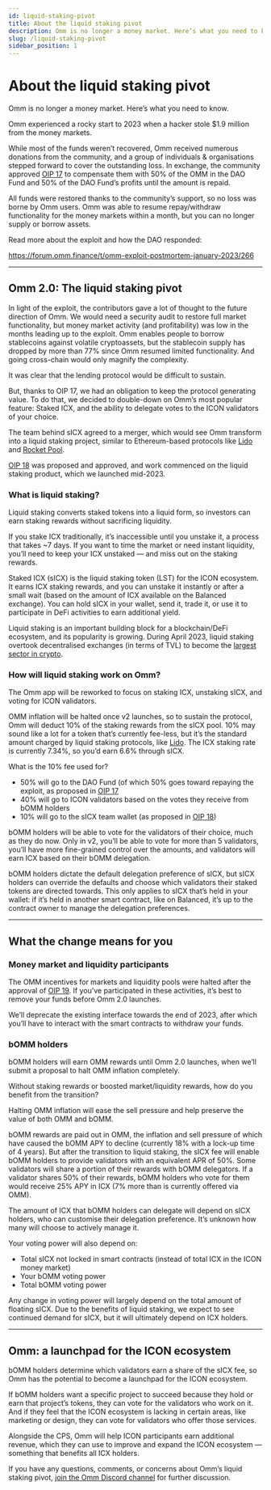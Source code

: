```yaml
---
id: liquid-staking-pivot
title: About the liquid staking pivot
description: Omm is no longer a money market. Here’s what you need to know.
slug: /liquid-staking-pivot
sidebar_position: 1
---
```


# About the liquid staking pivot
Omm is no longer a money market. Here’s what you need to know.

Omm experienced a rocky start to 2023 when a hacker stole $1.9 million from the money markets.

While most of the funds weren’t recovered, Omm received numerous donations from the community, and a group of individuals & organisations stepped forward to cover the outstanding loss. In exchange, the community approved [OIP 17](https://app.omm.finance/#/vote/proposal/17) to compensate them with 50% of the OMM in the DAO Fund and 50% of the DAO Fund’s profits until the amount is repaid.

All funds were restored thanks to the community’s support, so no loss was borne by Omm users. Omm was able to resume repay/withdraw functionality for the money markets within a month, but you can no longer supply or borrow assets.

Read more about the exploit and how the DAO responded:

https://forum.omm.finance/t/omm-exploit-postmortem-january-2023/266

---
## Omm 2.0: The liquid staking pivot

In light of the exploit, the contributors gave a lot of thought to the future direction of Omm. We would need a security audit to restore full market functionality, but money market activity (and profitability) was low in the months leading up to the exploit. Omm enables people to borrow stablecoins against volatile cryptoassets, but the stablecoin supply has dropped by more than 77% since Omm resumed limited functionality. And going cross-chain would only magnify the complexity.

It was clear that the lending protocol would be difficult to sustain.

But, thanks to OIP 17, we had an obligation to keep the protocol generating value. To do that, we decided to double-down on Omm’s most popular feature: Staked ICX, and the ability to delegate votes to the ICON validators of your choice.

The team behind sICX agreed to a merger, which would see Omm transform into a liquid staking project, similar to Ethereum-based protocols like [Lido](https://lido.fi/) and [Rocket Pool](https://rocketpool.net/).

[OIP 18](https://app.omm.finance/#/vote/proposal/18) was proposed and approved, and work commenced on the liquid staking product, which we launched mid-2023.


### What is liquid staking?

Liquid staking converts staked tokens into a liquid form, so investors can earn staking rewards without sacrificing liquidity.

If you stake ICX traditionally, it’s inaccessible until you unstake it, a process that takes ~7 days. If you want to time the market or need instant liquidity, you’ll need to keep your ICX unstaked — and miss out on the staking rewards.

Staked ICX (sICX) is the liquid staking token (LST) for the ICON ecosystem. It earns ICX staking rewards, and you can unstake it instantly or after a small wait (based on the amount of ICX available on the Balanced exchange). You can hold sICX in your wallet, send it, trade it, or use it to participate in DeFi activities to earn additional yield.

Liquid staking is an important building block for a blockchain/DeFi ecosystem, and its popularity is growing. During April 2023, liquid staking overtook decentralised exchanges (in terms of TVL) to become the [largest sector in crypto](https://cointelegraph.com/news/liquid-staking-solutions-now-have-more-tvl-than-dexs-defi-llama).


### How will liquid staking work on Omm?

The Omm app will be reworked to focus on staking ICX, unstaking sICX, and voting for ICON validators.

OMM inflation will be halted once v2 launches, so to sustain the protocol, Omm will deduct 10% of the staking rewards from the sICX pool. 10% may sound like a lot for a token that’s currently fee-less, but it’s the standard amount charged by liquid staking protocols, like [Lido](https://help.lido.fi/en/articles/5230596-what-fee-is-applied-by-lido-what-is-this-used-for). The ICX staking rate is currently 7.34%, so you’d earn 6.6% through sICX.

What is the 10% fee used for?

- 50% will go to the DAO Fund (of which 50% goes toward repaying the exploit, as proposed in [OIP 17](https://app.omm.finance/#/vote/proposal/17)
- 40% will go to ICON validators based on the votes they receive from bOMM holders
- 10% will go to the sICX team wallet (as proposed in [OIP 18](https://app.omm.finance/#/vote/proposal/18))


bOMM holders will be able to vote for the validators of their choice, much as they do now. Only in v2, you’ll be able to vote for more than 5 validators, you’ll have more fine-grained control over the amounts, and validators will earn ICX based on their bOMM delegation.

bOMM holders dictate the default delegation preference of sICX, but sICX holders can override the defaults and choose which validators their staked tokens are directed towards. This only applies to sICX that’s held in your wallet: if it’s held in another smart contract, like on Balanced, it’s up to the contract owner to manage the delegation preferences.

---

## What the change means for you

### Money market and liquidity participants

The OMM incentives for markets and liquidity pools were halted after the approval of [OIP 19](https://app.omm.finance/#/vote/proposal/19). If you’ve participated in these activities, it’s best to remove your funds before Omm 2.0 launches.

We’ll deprecate the existing interface towards the end of 2023, after which you’ll have to interact with the smart contracts to withdraw your funds.

### bOMM holders
bOMM holders will earn OMM rewards until Omm 2.0 launches, when we’ll submit a proposal to halt OMM inflation completely.

Without staking rewards or boosted market/liquidity rewards, how do you benefit from the transition?

Halting OMM inflation will ease the sell pressure and help preserve the value of both OMM and bOMM.

bOMM rewards are paid out in OMM, the inflation and sell pressure of which have caused the bOMM APY to decline (currently 18% with a lock-up time of 4 years). But after the transition to liquid staking, the sICX fee will enable bOMM holders to provide validators with an equivalent APR of 50%. Some validators will share a portion of their rewards with bOMM delegators. If a validator shares 50% of their rewards, bOMM holders who vote for them would receive 25% APY in ICX (7% more than is currently offered via OMM).

The amount of ICX that bOMM holders can delegate will depend on sICX holders, who can customise their delegation preference. It’s unknown how many will choose to actively manage it.

Your voting power will also depend on:

- Total sICX not locked in smart contracts (instead of total ICX in the ICON money market)
- Your bOMM voting power
- Total bOMM voting power

Any change in voting power will largely depend on the total amount of floating sICX. Due to the benefits of liquid staking, we expect to see continued demand for sICX, but it will ultimately depend on ICX holders.

---

## Omm: a launchpad for the ICON ecosystem

bOMM holders determine which validators earn a share of the sICX fee, so Omm has the potential to become a launchpad for the ICON ecosystem.

If bOMM holders want a specific project to succeed because they hold or earn that project’s tokens, they can vote for the validators who work on it. And if they feel that the ICON ecosystem is lacking in certain areas, like marketing or design, they can vote for validators who offer those services.

Alongside the CPS, Omm will help ICON participants earn additional revenue, which they can use to improve and expand the ICON ecosystem — something that benefits all ICX holders.

If you have any questions, comments, or concerns about Omm’s liquid staking pivot, [join the Omm Discord channel](https://discord.com/invite/zZcQUGbpVk) for further discussion.